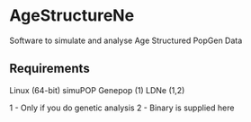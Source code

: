 AgeStructureNe
==============

Software to simulate and analyse Age Structured PopGen Data


Requirements
------------

Linux (64-bit)
simuPOP
Genepop (1)
LDNe (1,2)

1 - Only if you do genetic analysis
2 - Binary is supplied here
